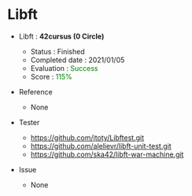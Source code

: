 
# Libft
- Libft : **42cursus (0 Circle)**
   - Status : Finished
   - Completed date : 2021/01/05
   - Evaluation : <span style="color: #008000">Success</sapn>
   - Score : <span style="color: #008000">115%</sapn>

- Reference
   - None

- Tester
   - https://github.com/jtoty/Libftest.git
   - https://github.com/alelievr/libft-unit-test.git
   - https://github.com/ska42/libft-war-machine.git

- Issue
  - None